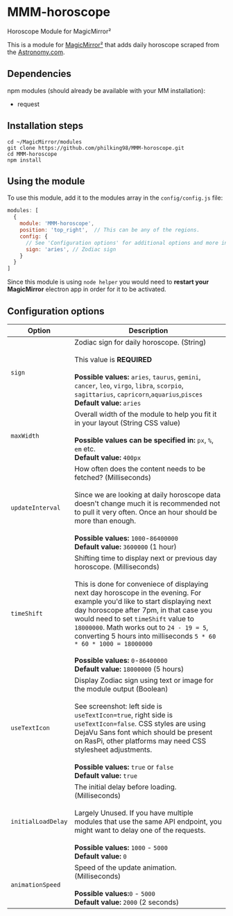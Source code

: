 # MMM-horoscope
Horoscope Module for MagicMirror²


This is a module for [MagicMirror²](https://github.com/MichMich/MagicMirror) that adds daily horoscope scraped from the [Astronomy.com](https://www.astronomy.com/).

## Dependencies

npm modules (should already be available with your MM installation):

- request

## Installation steps

```
cd ~/MagicMirror/modules
git clone https://github.com/philking98/MMM-horoscope.git
cd MMM-horoscope
npm install
```

## Using the module

To use this module, add it to the modules array in the `config/config.js` file:

````javascript
modules: [
  {
    module: 'MMM-horoscope',
    position: 'top_right',  // This can be any of the regions.
    config: {
      // See 'Configuration options' for additional options and more information.
      sign: 'aries', // Zodiac sign
    }
  }
]
````

Since this module is using `node helper` you would need to **restart your MagicMirror** electron app in order for it to be activated.

## Configuration options

<table width="100%">
  <!-- why, markdown... -->
  <thead>
    <tr>
      <th>Option</th>
      <th width="100%">Description</th>
    </tr>
  <thead>
  <tbody>
    <tr>
      <td><code>sign</code></td>
      <td>Zodiac sign for daily horoscope. (String)<br>
        <br>This value is <b>REQUIRED</b><br>
        <br><b>Possible values:</b> <code>aries</code>, <code>taurus</code>, <code>gemini</code>, <code>cancer</code>, <code>leo</code>, <code>virgo</code>, <code>libra</code>, <code>scorpio</code>, <code>sagittarius</code>, <code>capricorn</code>,<code>aquarius</code>,<code>pisces</code>
        <br><b>Default value:</b> <code>aries</code>
      </td>
    </tr>
    <tr>
      <td><code>maxWidth</code></td>
      <td>Overall width of the module to help you fit it in your layout (String CSS value)<br>
        <br><b>Possible values can be specified in:</b> <code>px</code>, <code>%</code>, <code>em</code> etc.
        <br><b>Default value:</b> <code>400px</code>
      </td>
    </tr>
    <tr>
      <td><code>updateInterval</code></td>
      <td>How often does the content needs to be fetched? (Milliseconds)<br>
      	<br>Since we are looking at daily horoscope data doesn't change much it is recommended not to pull it very often. Once an hour should be more than enough.<br>
        <br><b>Possible values:</b> <code>1000</code>-<code>86400000</code>
        <br><b>Default value:</b> <code>3600000</code> (1 hour)
      </td>
    </tr>
    <tr>
      <td><code>timeShift</code></td>
      <td>Shifting time to display next or previous day horoscope. (Milliseconds)<br>
      	<br>This is done for conveniece of displaying next day horoscope in the evening. For example you'd like to start displaying next day horoscope after 7pm, in that case you would need to set <code>timeShift</code> value to <code>18000000</code>. Math works out to <code>24 - 19 = 5</code>, converting 5 hours into milliseconds <code>5 * 60 * 60 * 1000 = 18000000</code><br>
        <br><b>Possible values:</b> <code>0</code>-<code>86400000</code>
        <br><b>Default value:</b> <code>18000000</code> (5 hours)
      </td>
    </tr>
     <tr>
      <td><code>useTextIcon</code></td>
      <td>Display Zodiac sign using text or image for the module output (Boolean)<br>
      	<br>See screenshot: left side is <code>useTextIcon=true</code>, right side is <code>useTextIcon=false</code>. CSS styles are using DejaVu Sans font which should be present on RasPi, other platforms may need CSS stylesheet adjustments.<br>
        <br><b>Possible values:</b> <code>true</code> or <code>false</code>
        <br><b>Default value:</b>  <code>true</code>
      </td>
    </tr>
    <tr>
      <td><code>initialLoadDelay</code></td>
      <td>The initial delay before loading. (Milliseconds)<br>
      <br>Largely Unused. If you have multiple modules that use the same API endpoint, you might want to delay one of the requests.<br>
        <br><b>Possible values:</b> <code>1000</code> - <code>5000</code>
        <br><b>Default value:</b>  <code>0</code>
      </td>
    </tr>
    <tr>
      <td><code>animationSpeed</code></td>
      <td>Speed of the update animation. (Milliseconds)<br>
        <br><b>Possible values:</b><code>0</code> - <code>5000</code>
        <br><b>Default value:</b> <code>2000</code> (2 seconds)
      </td>
    </tr>
  </tbody>
</table>

